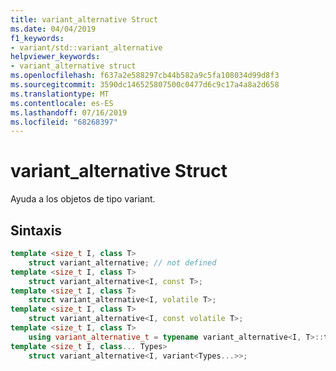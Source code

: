 ```yaml
---
title: variant_alternative Struct
ms.date: 04/04/2019
f1_keywords:
- variant/std::variant_alternative
helpviewer_keywords:
- variant_alternative struct
ms.openlocfilehash: f637a2e588297cb44b582a9c5fa108034d99d8f3
ms.sourcegitcommit: 3590dc146525807500c0477d6c9c17a4a8a2d658
ms.translationtype: MT
ms.contentlocale: es-ES
ms.lasthandoff: 07/16/2019
ms.locfileid: "68268397"
---
```

# <a name="variantalternative-struct"></a>variant_alternative Struct

Ayuda a los objetos de tipo variant.

## <a name="syntax"></a>Sintaxis

```cpp
template <size_t I, class T>
    struct variant_alternative; // not defined
template <size_t I, class T>
    struct variant_alternative<I, const T>;
template <size_t I, class T>
    struct variant_alternative<I, volatile T>;
template <size_t I, class T>
    struct variant_alternative<I, const volatile T>;
template <size_t I, class T>
    using variant_alternative_t = typename variant_alternative<I, T>::type;
template <size_t I, class... Types>
    struct variant_alternative<I, variant<Types...>>;
```
